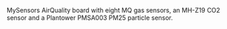 MySensors AirQuality board with eight MQ gas sensors, an MH-Z19 CO2 sensor and a Plantower PMSA003 PM25 particle sensor.

